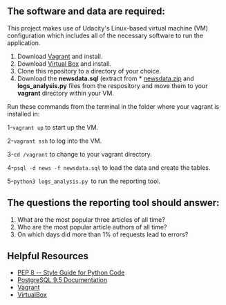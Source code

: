 ## The software and data are required:
  This project makes use of Udacity's Linux-based virtual machine (VM) configuration which includes all of the necessary software to run the application.
1. Download [Vagrant](https://www.vagrantup.com/) and install.
2. Download [Virtual Box](https://www.virtualbox.org/) and install. 
3. Clone this repository to a directory of your choice.
4. Download the **newsdata.sql** (extract from * [newsdata.zip](https://d17h27t6h515a5.cloudfront.net/topher/2016/August/57b5f748_newsdata/newsdata.zip) and **logs_analysis.py** files from the respository and move them to your **vagrant** directory within your VM.


Run these commands from the terminal in the folder where your vagrant is installed in:

1-```vagrant up``` to start up the VM.

2-```vagrant ssh``` to log into the VM.

3-```cd /vagrant``` to change to your vagrant directory.

4-```psql -d news -f newsdata.sql``` to load the data and create the tables.

5-```python3 logs_analysis.py ```to run the reporting tool.

## The questions the reporting tool should answer:
1. What are the most popular three articles of all time?
2. Who are the most popular article authors of all time?
3. On which days did more than 1% of requests lead to errors? 

## Helpful Resources

* [PEP 8 -- Style Guide for Python Code](https://www.python.org/dev/peps/pep-0008/)
* [PostgreSQL 9.5 Documentation](https://www.postgresql.org/docs/9.5/index.html)
* [Vagrant](https://www.vagrantup.com/downloads)
* [VirtualBox](https://www.virtualbox.org/wiki/Downloads)
